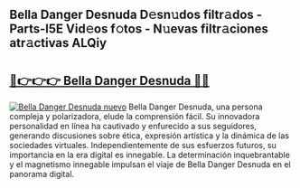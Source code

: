 ## Bella Danger Desnuda D𝚎sn𝚞dos filtr𝚊dos - Parts-l5E Vid𝚎os f𝚘tos - N𝚞evas filtr𝚊ciones atr𝚊ctivas ALQiy

# <h2><a href="http://mbcep5.tromn.icu/?c=Bella+Danger+Desnuda">🔗👉👉👉 Bella Danger Desnuda 🔗🔗</a></h2>

[![Bella Danger Desnuda nuevo](https://i.imgur.com/pEAQMta.gif)](http://mbcep5.tromn.icu/?c=Bella+Danger+Desnuda)
Bella Danger Desnuda, una persona compleja y polarizadora, elude la comprensión fácil. Su innovadora personalidad en línea ha cautivado y enfurecido a sus seguidores, generando discusiones sobre ética, expresión artística y la dinámica de las sociedades virtuales. Independientemente de sus esfuerzos futuros, su importancia en la era digital es innegable. La determinación inquebrantable y el magnetismo innegable impulsan el viaje de Bella Danger Desnuda en el panorama digital.

